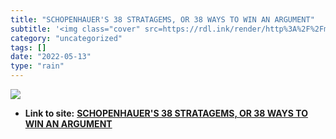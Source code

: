 ```yaml
---
title: "SCHOPENHAUER'S 38 STRATAGEMS, OR 38 WAYS TO WIN AN ARGUMENT"
subtitle: '<img class="cover" src=https://rdl.ink/render/http%3A%2F%2Fmnei.nl%2Fschopenhauer%2F38-stratagems.ht...'
category: "uncategorized"
tags: []
date: "2022-05-13"
type: "rain"
---
```

<img class="cover" src=https://rdl.ink/render/http%3A%2F%2Fmnei.nl%2Fschopenhauer%2F38-stratagems.htm>


* **Link to site:** **[SCHOPENHAUER'S 38 STRATAGEMS, OR 38 WAYS TO WIN AN ARGUMENT](http://mnei.nl/schopenhauer/38-stratagems.htm)**